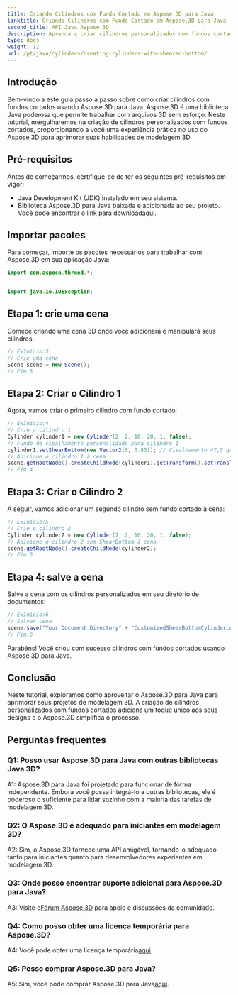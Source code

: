 ```yaml
---
title: Criando Cilindros com Fundo Cortado em Aspose.3D para Java
linktitle: Criando Cilindros com Fundo Cortado em Aspose.3D para Java
second_title: API Java Aspose.3D
description: Aprenda a criar cilindros personalizados com fundos cortados usando Aspose.3D para Java. Eleve suas habilidades de modelagem 3D com este guia passo a passo.
type: docs
weight: 12
url: /pt/java/cylinders/creating-cylinders-with-sheared-bottom/
---
```

## Introdução

Bem-vindo a este guia passo a passo sobre como criar cilindros com fundos cortados usando Aspose.3D para Java. Aspose.3D é uma biblioteca Java poderosa que permite trabalhar com arquivos 3D sem esforço. Neste tutorial, mergulharemos na criação de cilindros personalizados com fundos cortados, proporcionando a você uma experiência prática no uso do Aspose.3D para aprimorar suas habilidades de modelagem 3D.

## Pré-requisitos

Antes de começarmos, certifique-se de ter os seguintes pré-requisitos em vigor:
- Java Development Kit (JDK) instalado em seu sistema.
-  Biblioteca Aspose.3D para Java baixada e adicionada ao seu projeto. Você pode encontrar o link para download[aqui](https://releases.aspose.com/3d/java/).

## Importar pacotes

Para começar, importe os pacotes necessários para trabalhar com Aspose.3D em sua aplicação Java:
```java
import com.aspose.threed.*;


import java.io.IOException;
```

## Etapa 1: crie uma cena

Comece criando uma cena 3D onde você adicionará e manipulará seus cilindros:
```java
// ExInício:3
// Crie uma cena
Scene scene = new Scene();
// Fim:3
```

## Etapa 2: Criar o Cilindro 1

Agora, vamos criar o primeiro cilindro com fundo cortado:
```java
// ExInício:4
// Crie o cilindro 1
Cylinder cylinder1 = new Cylinder(2, 2, 10, 20, 1, false);
// Fundo de cisalhamento personalizado para cilindro 1
cylinder1.setShearBottom(new Vector2(0, 0.83)); // Cisalhamento 47,5 graus no plano xy (eixo z)
// Adicione o cilindro 1 à cena
scene.getRootNode().createChildNode(cylinder1).getTransform().setTranslation(10, 0, 0);
// Fim:4
```

## Etapa 3: Criar o Cilindro 2

A seguir, vamos adicionar um segundo cilindro sem fundo cortado à cena:
```java
// ExInício:5
// Crie o cilindro 2
Cylinder cylinder2 = new Cylinder(2, 2, 10, 20, 1, false);
// Adicione o cilindro 2 sem ShearBottom à cena
scene.getRootNode().createChildNode(cylinder2);
// Fim:5
```

## Etapa 4: salve a cena

Salve a cena com os cilindros personalizados em seu diretório de documentos:
```java
// ExInício:6
// Salvar cena
scene.save("Your Document Directory" + "CustomizedShearBottomCylinder.obj", FileFormat.WAVEFRONTOBJ);
// Fim:6
```

Parabéns! Você criou com sucesso cilindros com fundos cortados usando Aspose.3D para Java.

## Conclusão

Neste tutorial, exploramos como aproveitar o Aspose.3D para Java para aprimorar seus projetos de modelagem 3D. A criação de cilindros personalizados com fundos cortados adiciona um toque único aos seus designs e o Aspose.3D simplifica o processo.

## Perguntas frequentes

### Q1: Posso usar Aspose.3D para Java com outras bibliotecas Java 3D?

A1: Aspose.3D para Java foi projetado para funcionar de forma independente. Embora você possa integrá-lo a outras bibliotecas, ele é poderoso o suficiente para lidar sozinho com a maioria das tarefas de modelagem 3D.

### Q2: O Aspose.3D é adequado para iniciantes em modelagem 3D?

A2: Sim, o Aspose.3D fornece uma API amigável, tornando-o adequado tanto para iniciantes quanto para desenvolvedores experientes em modelagem 3D.

### Q3: Onde posso encontrar suporte adicional para Aspose.3D para Java?

 A3: Visite o[Fórum Aspose.3D](https://forum.aspose.com/c/3d/18) para apoio e discussões da comunidade.

### Q4: Como posso obter uma licença temporária para Aspose.3D?

 A4: Você pode obter uma licença temporária[aqui](https://purchase.aspose.com/temporary-license/).

### Q5: Posso comprar Aspose.3D para Java?

 A5: Sim, você pode comprar Aspose.3D para Java[aqui](https://purchase.aspose.com/buy).